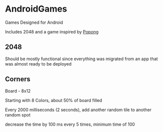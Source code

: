 # AndroidGames
Games Designed for Android

Includes 2048 and a game inspired by [Popong](https://play.google.com/store/apps/details?id=com.crater.popong&hl=en)


## 2048

Should be mostly functional since everything was migrated from an app that was almost ready to be deployed


## Corners

Board - 8x12

Starting with 8 Colors, about 50% of board filled

Every 2000 milliseconds (2 seconds), add another random tile to another random spot

decrease the time by 100 ms every 5 times, minimum time of 100